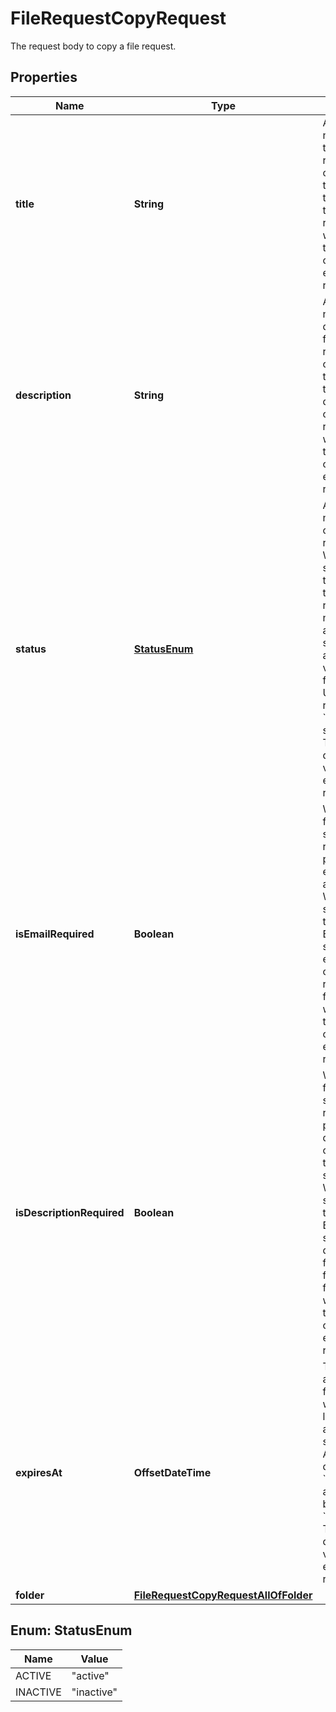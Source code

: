 

# FileRequestCopyRequest

The request body to copy a file request.

## Properties

| Name | Type | Description | Notes |
|------------ | ------------- | ------------- | -------------|
|**title** | **String** | An optional new title for the file request. This can be used to change the title of the file request.  This will default to the value on the existing file request. |  [optional] |
|**description** | **String** | An optional new description for the file request. This can be used to change the description of the file request.  This will default to the value on the existing file request. |  [optional] |
|**status** | [**StatusEnum**](#StatusEnum) | An optional new status of the file request.  When the status is set to &#x60;inactive&#x60;, the file request will no longer accept new submissions, and any visitor to the file request URL will receive a &#x60;HTTP 404&#x60; status code.  This will default to the value on the existing file request. |  [optional] |
|**isEmailRequired** | **Boolean** | Whether a file request submitter is required to provide their email address.  When this setting is set to true, the Box UI will show an email field on the file request form.  This will default to the value on the existing file request. |  [optional] |
|**isDescriptionRequired** | **Boolean** | Whether a file request submitter is required to provide a description of the files they are submitting.  When this setting is set to true, the Box UI will show a description field on the file request form.  This will default to the value on the existing file request. |  [optional] |
|**expiresAt** | **OffsetDateTime** | The date after which a file request will no longer accept new submissions.  After this date, the &#x60;status&#x60; will automatically be set to &#x60;inactive&#x60;.  This will default to the value on the existing file request. |  [optional] |
|**folder** | [**FileRequestCopyRequestAllOfFolder**](FileRequestCopyRequestAllOfFolder.md) |  |  |



## Enum: StatusEnum

| Name | Value |
|---- | -----|
| ACTIVE | &quot;active&quot; |
| INACTIVE | &quot;inactive&quot; |



